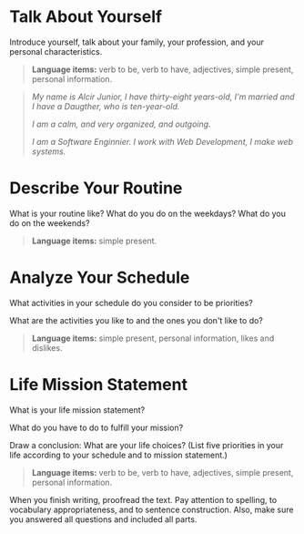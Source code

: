 # Talk About Yourself

Introduce yourself, talk about your family, your profession, and your personal characteristics.

> **Language items:** verb to be, verb to have, adjectives, simple present, personal information.

> _My name is Alcir Junior, I have thirty-eight years-old, I'm married and I have a Daugther, who is ten-year-old._
>
> _I am a calm, and very organized, and outgoing._
>
> _I am a Software Enginnier. I work with Web Development, I make web systems._

# Describe Your Routine

What is your routine like? What do you do on the weekdays? What do you do on the weekends?

> **Language items:** simple present.

# Analyze Your Schedule

What activities in your schedule do you consider to be priorities?

What are the activities you like to and the ones you don't like to do?

> **Language items:** simple present, personal information, likes and dislikes.

# Life Mission Statement

What is your life mission statement?

What do you have to do to fulfill your mission?

Draw a conclusion: What are your life choices? (List five priorities in your life according to your schedule and to mission statement.)

> **Language items:** verb to be, verb to have, adjectives, simple present, personal information.

When you finish writing, proofread the text. Pay attention to spelling, to vocabulary appropriateness, and to sentence construction. Also, make sure you answered all questions and included all parts.
